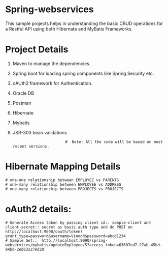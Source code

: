 # Spring-webservices
  This sample projects helps in understanding the basic CRUD operations for a Restful API using both Hibernate and MyBatis Frameworks.
    
# Project Details
  1. Maven to manage the dependencies.
  2. Spring boot for loading spring components like Spring Security etc.
  3. oAUth2 framework for Authentication.
  4. Oracle DB 
  5. Postman
  6. Hibernate
  7. Mybatis
  8. JSR-303 bean validations
  
  
                                #  Note: All the code will be based on most recent versions.
 

  
 # Hibernate Mapping Details
   
    # one-one relationship between EMPLOYEE vs PARENTS
    # one-many relationship between EMPLOYEE vs ADDRESS
    # one-many relationship between PROJECTS vs PROJECTS
    
    
 # oAuth2 details:
    # Generate Access token by passing client id:: sample-client and client-secret:: secret as basic auth type and do POST on http://localhost:9090/oauth/token?grant_type=password&username=Vinodh&password=abcd1234
    # Sample Get::  http://localhost:9090/spring-webservices/mybatis/updateEmployee/5?access_token=63607ed7-27ab-45bd-94bd-2ed63227ed20
  
